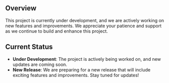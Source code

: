 ## Overview
This project is currently under development, and we are actively working on new features and improvements. We appreciate your patience and support as we continue to build and enhance this project.

## Current Status

- **Under Development**: The project is actively being worked on, and new updates are coming soon.
- **New Release**: We are preparing for a new release that will include exciting features and improvements. Stay tuned for updates!
